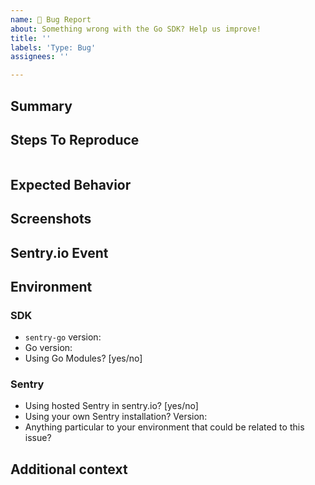 ```yaml
---
name: 🐞 Bug Report
about: Something wrong with the Go SDK? Help us improve!
title: ''
labels: 'Type: Bug'
assignees: ''

---
```


## Summary
<!-- A clear and concise description of what the bug is. -->

## Steps To Reproduce
<!--
Good options:
* Inline source code snippet
* Link to Go Playground https://play.golang.org/
* Gist https://gist.github.com
* Link to a public project
-->

```go

```

## Expected Behavior
<!-- A clear and concise description of what you expected to happen. -->

## Screenshots
<!-- If applicable, add screenshots to help explain your problem. -->

## Sentry.io Event
<!-- If applicable, add a link to an event in sentry.io to help explain your problem. -->

## Environment
<!-- Please complete the following information. -->

### SDK
 - `sentry-go` version: 
 - Go version: 
 - Using Go Modules? [yes/no]

### Sentry
 - Using hosted Sentry in sentry.io? [yes/no]
 - Using your own Sentry installation? Version: 
 - Anything particular to your environment that could be related to this issue?

## Additional context
<!-- Add any other context about the problem here. -->
